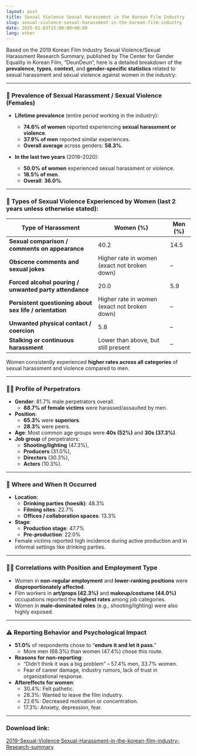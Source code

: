 ```yaml
---
layout: post
title: Sexual Violence Sexual Harassment in the Korean Film Industry
slug: sexual-violence-sexual-harassment-in-the-korean-film-industry
date: 2025-01-03T15:00:00+00:00
lang: other
---
```


Based on the 2019 Korean Film Industry Sexual Violence/Sexual Harassment Research Summary, published by The Center for Gender Equality in Korean Film, “DeunDeun”, here is a detailed breakdown of the **prevalence**, **types**, **context**, and **gender-specific statistics** related to sexual harassment and sexual violence against women in the industry:

---

### 🔢 **Prevalence of Sexual Harassment / Sexual Violence (Females)**

- **Lifetime prevalence** (entire period working in the industry):
  - **74.6% of women** reported experiencing **sexual harassment or violence**.
  - **37.9% of men** reported similar experiences.
  - **Overall average** across genders: **58.3%**.

- **In the last two years** (2018–2020):
  - **50.0% of women** experienced sexual harassment or violence.
  - **18.5% of men**.
  - **Overall**: **36.0%**.

---

### 💬 **Types of Sexual Violence Experienced by Women** (last 2 years unless otherwise stated):

| Type of Harassment                                                  | Women (%) | Men (%) |
|---------------------------------------------------------------------|-----------|---------|
| **Sexual comparison / comments on appearance**                      | 40.2      | 14.5    |
| **Obscene comments and sexual jokes**                               | Higher rate in women (exact not broken down) | – |
| **Forced alcohol pouring / unwanted party attendance**              | 20.0      | 5.9     |
| **Persistent questioning about sex life / orientation**             | Higher rate in women (exact not broken down) | – |
| **Unwanted physical contact / coercion**                            | 5.8       | –       |
| **Stalking or continuous harassment**                               | Lower than above, but still present | – |

Women consistently experienced **higher rates across all categories** of sexual harassment and violence compared to men.

---

### 👨‍💼 **Profile of Perpetrators**

- **Gender**: 81.7% male perpetrators overall.
  - **88.7% of female victims** were harassed/assaulted by men.
- **Position**: 
  - **65.3%** were **superiors**.
  - **28.3%** were peers.
- **Age**: Most common age groups were **40s (52%)** and **30s (37.3%)**.
- **Job group** of perpetrators: 
  - **Shooting/lighting** (47.3%), 
  - **Producers** (31.0%), 
  - **Directors** (30.3%), 
  - **Actors** (10.3%).

---

### 🧭 **Where and When It Occurred**

- **Location**:
  - **Drinking parties (hoesik)**: 48.3%
  - **Filming sites**: 22.7%
  - **Offices / collaboration spaces**: 13.3%
- **Stage**:
  - **Production stage**: 47.7%
  - **Pre-production**: 22.0%
- Female victims reported high incidence during active production and in informal settings like drinking parties.

---

### 🧑‍🎓 **Correlations with Position and Employment Type**

- Women in **non-regular employment** and **lower-ranking positions** were **disproportionately affected**.
- Film workers in **art/props (42.3%)** and **makeup/costume (44.0%)** occupations reported the **highest rates** among job categories.
- Women in **male-dominated roles** (e.g., shooting/lighting) were also highly exposed.

---

### ⚠️ **Reporting Behavior and Psychological Impact**

- **51.0%** of respondents chose to “**endure it and let it pass**.”
  - More men (68.3%) than women (47.4%) chose this route.
- **Reasons for non-reporting**:
  - “Didn’t think it was a big problem” – 57.4% men, 33.7% women.
  - Fear of career damage, industry rumors, lack of trust in organizational response.
- **Aftereffects for women**:
  - 30.4%: Felt pathetic.
  - 28.3%: Wanted to leave the film industry.
  - 22.6%: Decreased motivation or concentration.
  - 17.3%: Anxiety, depression, fear.

---

### Download link:
[2019-Sexual-Violence·Sexual-Harassment-in-the-korean-film-industry-Research-summary](https://drive.proton.me/urls/GXRANHYYJC#fz0SipRRWdaF)